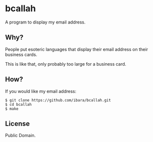 bcallah
=======
A program to display my email address.

Why?
----
People put esoteric languages that display their email address on their
business cards.

This is like that, only probably too large for a business card.

How?
----
If you would like my email address:
```
$ git clone https://github.com/ibara/bcallah.git
$ cd bcallah
$ make
```

License
-------
Public Domain.
